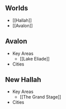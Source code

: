 ## Worlds
* [[Hallah]]
* [[Avalon]]

## Avalon
* Key Areas
	* [[Lake Eliade]]
* Cities
    
## New Hallah
* Key Areas
	* [[The Grand Stage]]
* Cities